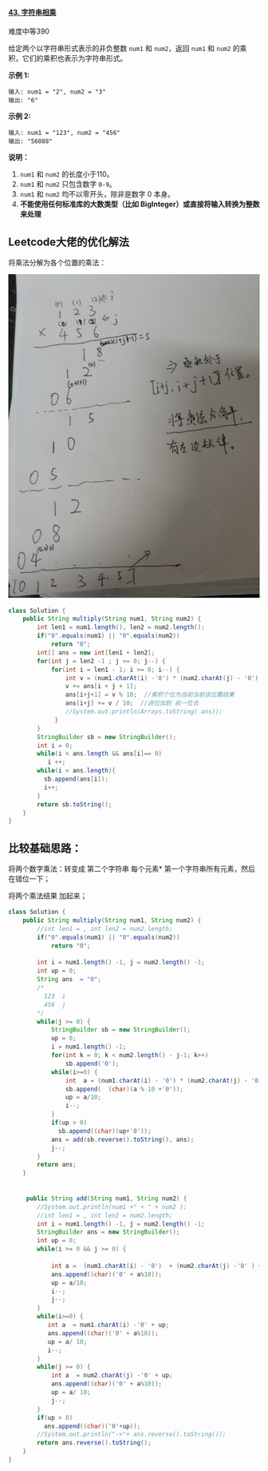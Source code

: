 #### [43. 字符串相乘](https://leetcode-cn.com/problems/multiply-strings/)

难度中等390

给定两个以字符串形式表示的非负整数 `num1` 和 `num2`，返回 `num1` 和 `num2` 的乘积，它们的乘积也表示为字符串形式。

**示例 1:**

```
输入: num1 = "2", num2 = "3"
输出: "6"
```

**示例 2:**

```
输入: num1 = "123", num2 = "456"
输出: "56088"
```

**说明：**

1. `num1` 和 `num2` 的长度小于110。
2. `num1` 和 `num2` 只包含数字 `0-9`。
3. `num1` 和 `num2` 均不以零开头，除非是数字 0 本身。
4. **不能使用任何标准库的大数类型（比如 BigInteger）**或**直接将输入转换为整数来处理**







## Leetcode大佬的优化解法

将乘法分解为各个位置的乘法：



![image-20200723235107250]([0043].字符串相乘.assets/image-20200723235107250.png)



```java
class Solution {
    public String multiply(String num1, String num2) {
        int len1 = num1.length(), len2 = num2.length();
        if("0".equals(num1) || "0".equals(num2))
            return "0";
        int[] ans = new int[len1 + len2];
        for(int j = len2 -1 ; j >= 0; j--) {
            for(int i = len1 - 1; i >= 0; i--) {
                int v = (num1.charAt(i) -'0') * (num2.charAt(j) - '0');
                v += ans[i + j + 1];
                ans[i+j+1] = v % 10;  //乘积个位为当前当前该位置结果
                ans[i+j] += v / 10;  //进位加到 前一位去
                //System.out.println(Arrays.toString( ans));
             }
        }
        StringBuilder sb = new StringBuilder();
        int i = 0;
        while(i < ans.length && ans[i]== 0)
           i ++;
        while(i < ans.length){
          sb.append(ans[i]);  
          i++;
        }
        return sb.toString();
    }
}
```









## 比较基础思路：

将两个数字乘法：转变成 第二个字符串 每个元素* 第一个字符串所有元素，然后在错位一下；

将两个乘法结果 加起来；  

```java
class Solution {
    public String multiply(String num1, String num2) {
        //int len1 = , int len2 = num2.length;
        if("0".equals(num1) || "0".equals(num2))
            return "0";
        
        int i = num1.length() -1, j = num2.length() -1;
        int up = 0;
        String ans  = "0";
        /*
          123  i
          456  j
        */
        while(j >= 0) {
            StringBuilder sb = new StringBuilder();
            up = 0;
            i = num1.length() -1;
            for(int k = 0; k < num2.length() - j-1; k++)
                sb.append('0');
            while(i>=0) {
                int  a = (num1.charAt(i) - '0') * (num2.charAt(j) - '0') + up;
                sb.append(  (char)(a % 10 +'0'));
                up = a/10;
                i--;
            }
            if(up > 0)
              sb.append((char)(up+'0'));
            ans = add(sb.reverse().toString(), ans);
            j--;
        }
        return ans;
    }


     public String add(String num1, String num2) {
        //System.out.println(num1 +" + " + num2 );
        //int len1 = , int len2 = num2.length;
        int i = num1.length() -1, j = num2.length() -1;
        StringBuilder ans = new StringBuilder();
        int up = 0;
        while(i >= 0 && j >= 0) {
        
            int a =  (num1.charAt(i) - '0')  + (num2.charAt(j) -'0' ) + up;
            ans.append((char)('0' + a%10));
            up = a/10;
            i--;
            j--;
        }
        while(i>=0) {
           int a  = num1.charAt(i) -'0' + up;
           ans.append((char)('0' + a%10));
           up = a/ 10;
           i--;
        }
        while(j >= 0) {
            int a  = num2.charAt(j) -'0' + up;
            ans.append((char)('0' + a%10));
            up = a/ 10;
            j--;
        }
        if(up > 0)
          ans.append((char)('0'+up));
        //System.out.println("->"+ ans.reverse().toString());
        return ans.reverse().toString();
    } 
}
```


